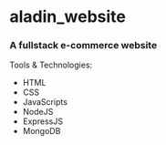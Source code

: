 # aladin_website
### A fullstack e-commerce website
Tools & Technologies:
- HTML
- CSS
- JavaScripts
- NodeJS
- ExpressJS
- MongoDB
